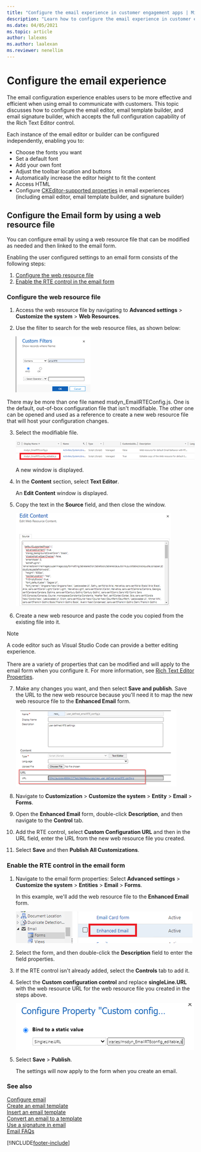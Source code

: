 ```yaml
---
title: "Configure the email experience in customer engagement apps | MicrosoftDocs"
description: "Learn how to configure the email experience in customer engagement apps."
ms.date: 04/05/2021
ms.topic: article
author: lalexms
ms.author: laalexan
ms.reviewer: nenellim
---
```



# Configure the email experience

The email configuration experience enables users to be more effective and efficient when using email to communicate with customers. This topic discusses how to configure the email editor, email template builder, and email signature builder, which accepts the full configuration capability of the Rich Text Editor control.

Each instance of the email editor or builder can be configured independently, enabling you to:

- Choose the fonts you want
- Set a default font
- Add your own font
- Adjust the toolbar location and buttons
- Automatically increase the editor height to fit the content
- Access HTML
- Configure [CKEditor-supported properties](https://docs.microsoft.com/powerapps/maker/model-driven-apps/rich-text-editor-control#defaultsupportedprops) in email experiences (including email editor, email template builder, and signature builder)

## Configure the Email form by using a web resource file

You can configure email by using a web resource file that can be modified as needed and then linked to the email form.

Enabling the user configured settings to an email form consists of the following steps:
1.	[Configure the web resource file](#configure-the-web-resource-file)
2.	[Enable the RTE control in the email form](#enable-the-rte-control-in-the-email-form)

### Configure the web resource file

1. Access the web resource file by navigating to **Advanced settings** > **Customize the system** > **Web Resources**.

2. Use the filter to search for the web resource files, as shown below:

   ![Filter to search for web resource files](media/email-custom-filters.png "Filter to search for web resource files.")

There may be more than one file named msdyn_EmailRTEConfig.js. One is the default, out-of-box configuration file that isn't modifiable. The other one can be opened and used as a reference to create a new web resource file that will host your configuration changes. 

3. Select the modifiable file.

   ![Create a new web resource file](media/email-create-web-resource-file.png "Create a new web resource file.")
   
   A new window is displayed. 
   
4. In the **Content** section, select **Text Editor**.
   
   An **Edit Content** window is displayed.
   
5. Copy the text in the **Source** field, and then close the window.

   ![Copy web resource file](media/email-copy-web-resource-file.png "Copy the web resource file.")

6. Create a new web resource and paste the code you copied from the existing file into it.

> [!NOTE]
> A code editor such as Visual Studio Code can provide a better editing experience.<br></br>
There are a variety of properties that can be modified and will apply to the email form when you configure it. For more information, see [Rich Text Editor Properties](https://docs.microsoft.com/powerapps/maker/model-driven-apps/rich-text-editor-control#rich-text-editor-properties).

7. Make any changes you want, and then select **Save and publish**. Save the URL to the new web resource because you'll need it to map the new web resource file to the **Enhanced Email** form.

   ![Save web resource URL](media/email-web-resource-url.png "Save the web resource URL.")

8. Navigate to **Customization** > **Customize the system** > **Entity** > **Email** > **Forms**.

9. Open the **Enhanced Email** form, double-click **Description**, and then navigate to the **Control** tab.
	
10. Add the RTE control, select **Custom Configuration URL** and then in the URL field, enter the URL from the new web resource file you created.

11. Select **Save** and then **Publish All Customizations**.


### Enable the RTE control in the email form

1. Navigate to the email form properties: Select **Advanced settings** > **Customize the system** > **Entities** > **Email** > **Forms**.

   In this example, we'll add the web resource file to the **Enhanced Email** form.
   
    ![Add web resource file to Enhanced Email form](media/email-configure-enhanced-email.png "Add web resource file to Enhanced Email form.")
 
2. Select the form, and then double-click the **Description** field to enter the field properties.

3. If the RTE control isn't already added, select the **Controls** tab to add it.

4. Select the **Custom configuration control** and replace **singleLine.URL** with the web resource URL for the web resource file you created in the steps above.

   ![Replace singleLine.URL with the web resource URL](media/email-configure-custom-properties.png "Replace singleLine.URL with web resource URL.")


5. Select **Save** > **Publish**.
   
   The settings will now apply to the form when you create an email.


### See also

[Configure email](/power-platform/admin/settings-email)<br>
[Create an email template](customer-service-hub-user-guide-email-create-template.md)<br>
[Insert an email template](customer-service-hub-user-guide-email-insert-template.md)<br>
[Convert an email to a template](customer-service-hub-user-guide-email-convert-template.md)<br>
[Use a signature in email](customer-service-hub-user-guide-email-create-signature.md)<br>
[Email FAQs](email-faqs.md)  


[!INCLUDE[footer-include](../includes/footer-banner.md)]
